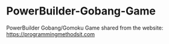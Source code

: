 # PowerBuilder-Gobang-Game
PowerBuilder Gobang/Gomoku Game
shared from the website: https://programmingmethodsit.com
